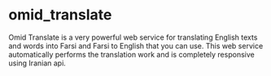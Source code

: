 # omid_translate
Omid Translate is a very powerful web service for translating English texts and words into Farsi and Farsi to English that you can use. This web service automatically performs the translation work and is completely responsive using Iranian api.

